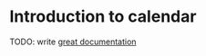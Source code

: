 # Introduction to calendar

TODO: write [great documentation](http://jacobian.org/writing/great-documentation/what-to-write/)
